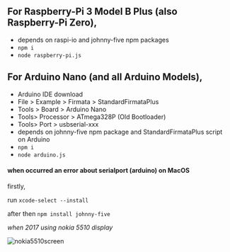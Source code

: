 ## For Raspberry-Pi 3 Model B Plus (also Raspberry-Pi Zero),
- depends on raspi-io and johnny-five npm packages
- `npm i`
- `node raspberry-pi.js`

## For Arduino Nano (and all Arduino Models),
- Arduino IDE download
- File > Example > Firmata > StandardFirmataPlus
- Tools > Board > Arduino Nano
- Tools> Processor > ATmega328P (Old Bootloader)
- Tools> Port > usbserial-xxx
- depends on johnny-five npm package and StandardFirmataPlus script on Arduino
- `npm i`
- `node arduino.js`


#### when occurred an error about serialport (arduino) on MacOS

firstly,

run `xcode-select --install`

after then `npm install johnny-five`

_when 2017 using nokia 5510 display_

![nokia5510screen](https://github.com/alikadir/javascript-robotics-iot/blob/master/assets/20170608_003118.jpg?raw=true)

